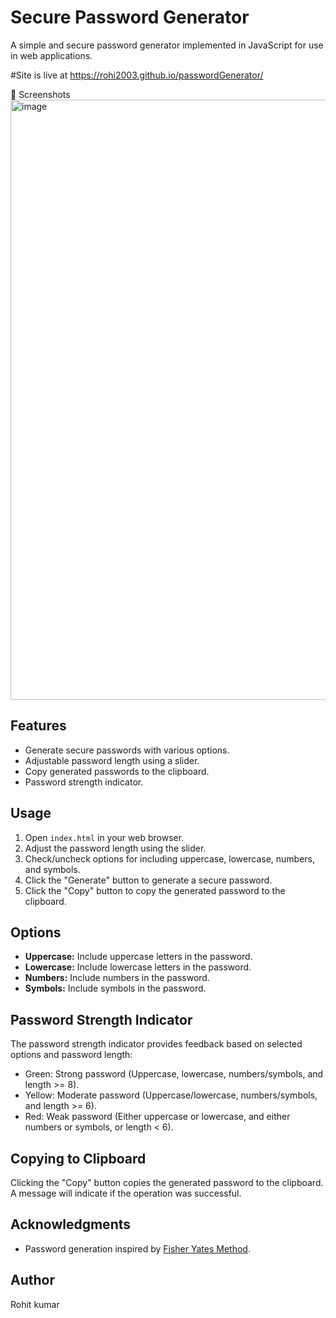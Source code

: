 # Secure Password Generator

A simple and secure password generator implemented in JavaScript for use in web applications.


#Site is live at https://rohi2003.github.io/passwordGenerator/

📸 Screenshots
<img width="960" alt="image" src="https://github.com/Rohi2003/passwordGenerator/assets/87049122/7a41b6fa-5960-4680-9763-49ab3339408e">

## Features

- Generate secure passwords with various options.
- Adjustable password length using a slider.
- Copy generated passwords to the clipboard.
- Password strength indicator.

## Usage

1. Open `index.html` in your web browser.
2. Adjust the password length using the slider.
3. Check/uncheck options for including uppercase, lowercase, numbers, and symbols.
4. Click the "Generate" button to generate a secure password.
5. Click the "Copy" button to copy the generated password to the clipboard.

## Options

- **Uppercase:** Include uppercase letters in the password.
- **Lowercase:** Include lowercase letters in the password.
- **Numbers:** Include numbers in the password.
- **Symbols:** Include symbols in the password.

## Password Strength Indicator

The password strength indicator provides feedback based on selected options and password length:

- Green: Strong password (Uppercase, lowercase, numbers/symbols, and length >= 8).
- Yellow: Moderate password (Uppercase/lowercase, numbers/symbols, and length >= 6).
- Red: Weak password (Either uppercase or lowercase, and either numbers or symbols, or length < 6).

## Copying to Clipboard

Clicking the "Copy" button copies the generated password to the clipboard. A message will indicate if the operation was successful.


## Acknowledgments

- Password generation inspired by [Fisher Yates Method](https://en.wikipedia.org/wiki/Fisher%E2%80%93Yates_shuffle).

## Author

Rohit kumar




